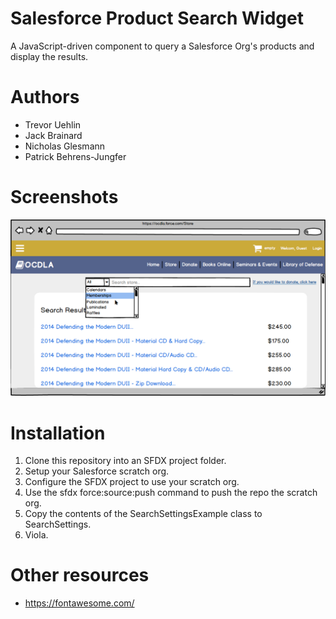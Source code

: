 # Salesforce Product Search Widget
A JavaScript-driven component to query a Salesforce Org's products and display the results.

# Authors
- Trevor Uehlin
- Jack Brainard
- Nicholas Glesmann
- Patrick Behrens-Jungfer

# Screenshots
![Alt text](/force-app/main/default/staticresources/search/images/screenshot.png?raw=true "Search screenshot")

# Installation
1. Clone this repository into an SFDX project folder.
2. Setup your Salesforce scratch org.
3. Configure the SFDX project to use your scratch org.
4. Use the sfdx force:source:push command to push the repo the scratch org.
5. Copy the contents of the SearchSettingsExample class to SearchSettings.
6. Viola.

# Other resources
- https://fontawesome.com/
  
